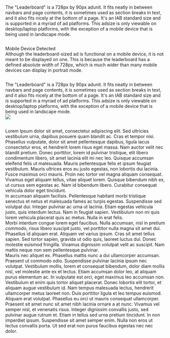 <!-- Cheap Vertical Space -->
<div class="white-bg" style="height:2em;">
</div>
<!-- End of Cheap Vertical Space -->
<div class="row">
    <div class="col-md-8 offset-md-2 text-centered d-none d-sm-block d-md-block">
        <span class="headliner-text-bold">The "Leaderboard"</span> <span class="headliner-text">is a 728px by 90px adunit. It fits neatly in between navbars and page contents, it is sometimes used as section breaks in text, and it also fits nicely at the bottom of a page. It's an IAB standard size and is supported in a myriad of ad platforms. This adsize is only viewable on desktop/laptop platforms, with the exception of a mobile device that is being used in landscape mode.</span>
    </div>
</div>
<!-- Cheap Vertical Space -->
<div class="white-bg" style="height:2em;">
</div>
<!-- End of Cheap Vertical Space -->
<div class="row">
    <div class="col-md-12 d-block d-sm-none d-md-none">
        <span class="emphasis">Mobile Device Detected</span>
        <br />
        <span class="mobile-warning">
            Although the leaderboard-sized ad is functional on a mobile device, it is not meant to be displayed on one. This is because the leaderboard has a defined absolute width of 728px, which is much wider than many mobile devices can display in portrait mode.
        </span>
    </div>
</div>
<div class="row">
    <div class="col-md-6 offset-md-3 fit-width">
        <center>
            <div class='goodloopad' data-format='leaderboard' data-mobile-format='leaderboard'></div>
                <script src='//as.good-loop.com/unit.js' async></script>
        </center>
    </div>
</div>
<!-- Cheap Vertical Space -->
<div class="white-bg" style="height:2em;">
</div>
<!-- End of Cheap Vertical Space -->
<div class="row">
    <div class="col-md-8 offset-md-2 text-centered d-block d-sm-none d-md-none">
        <span class="headliner-text-bold">The "Leaderboard"</span> <span class="headliner-text">is a 728px by 90px adunit. It fits neatly in between navbars and page contents, it is sometimes used as section breaks in text, and it also fits nicely at the bottom of a page. It's an IAB standard size and is supported in a myriad of ad platforms. This adsize is only viewable on desktop/laptop platforms, with the exception of a mobile device that is being used in landscape mode.</span>
    </div>
</div>
<div class="row">
    <div class="col-md-8 offset-md-2 d-none d-sm-block d-md-block">
        <img class="fit-width" src="img/cappadocia.jpg">
    </div>
</div>
<!-- Cheap Vertical Space -->
<div class="white-bg" style="height:2em;">
</div>
<!-- End of Cheap Vertical Space -->
<div class="row">
    <div class="col-md-12 fit-width">
        <div class="col-md-8 offset-md-2 d-none d-sm-block d-md-block">
            <span class="article-header">Lorem Ipsum</span>
            <span class="article-body">
                 dolor sit amet, consectetur adipiscing elit. Sed ultricies vestibulum urna, dapibus posuere quam blandit ac. Cras et tempor nisi. Phasellus vulputate, dolor sit amet pellentesque dapibus, ligula lacus consectetur eros, et hendrerit lorem risus eget massa. Nam auctor velit nec blandit pretium. Donec porttitor, lorem id pulvinar tristique, elit libero condimentum libero, sit amet lacinia elit mi nec leo. Quisque accumsan eleifend felis ut malesuada. Mauris pellentesque felis et ipsum feugiat vestibulum. Mauris ultrices eros eu justo egestas, non lobortis dui lacinia. Fusce maximus orci mauris. Proin nec tortor vel magna aliquam consequat. Vivamus eget aliquam tellus, vitae aliquet lorem. Quisque bibendum nibh ex, ut cursus sem egestas ac. Nam id bibendum libero. Curabitur consequat vehicula dolor eget tincidunt.
                <br />
                In accumsan aliquam facilisis. Pellentesque habitant morbi tristique senectus et netus et malesuada fames ac turpis egestas. Suspendisse sed volutpat dui. Integer pulvinar ac urna ut lacinia. Etiam egestas vehicula justo, quis interdum lectus. Nam in feugiat sapien. Vestibulum non mi quis lorem vehicula placerat quis ac metus. Nulla in erat felis.
                <br />        
                Morbi interdum congue lorem eget faucibus. Nulla accumsan, nisl in pretium commodo, risus libero suscipit justo, vel porttitor nulla magna sit amet dui. Phasellus id aliquam erat. Aliquam vel varius ipsum. Cras sit amet tellus sapien. Sed tortor sapien, gravida ut odio quis, laoreet luctus dui. Donec molestie euismod fringilla. Vivamus dignissim volutpat velit ac suscipit. Nam mattis neque non sem pellentesque pulvinar.
                <br />        
                Mauris nec aliquet ex. Phasellus mattis nunc a dui ullamcorper accumsan. Praesent ut commodo odio. Suspendisse pulvinar lacinia ipsum nec volutpat. Vestibulum mollis, lorem et consequat bibendum, dolor diam mollis nisl, vel molestie ante ex et lectus. Etiam accumsan dolor leo, at aliquam purus elementum ac. In vulputate est orci, eget maximus leo accumsan non.
                <br />        
                Vestibulum et enim quis tortor aliquet placerat. Donec lobortis elit tortor, et aliquam augue vestibulum id. Nam tempus malesuada lectus, hendrerit ullamcorper metus laoreet non. Duis porttitor ligula et leo tempus euismod. Aliquam erat volutpat. Phasellus eu orci ut mauris consequat ullamcorper. Praesent sit amet nunc sit amet nibh lacinia ornare a at nunc. Vivamus vel semper nisl, et venenatis risus. Integer dignissim convallis justo, sed pulvinar augue rutrum et. Etiam in tellus sed urna pretium tincidunt. In non imperdiet ipsum. Suspendisse sit amet semper enim. Nulla non eros ut lectus convallis porta. Ut sed erat non purus faucibus egestas nec nec dolor.
            </span>
        </div>
    </div>
</div>    